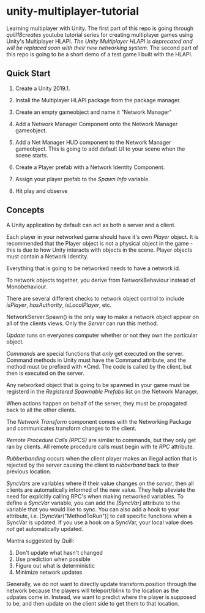 # unity-multiplayer-tutorial
Learning multiplayer with Unity. The first part of this repo is going through _quill18creates_ youtube tutorial series for creating multiplayer games using Unity's Multiplayer HLAPI. *The Unity Multiplayer HLAPI is deprecated and will be replaced soon with their new networking system*. The second part of this repo is going to be a short demo of a test game I built with the HLAPI. 

## Quick Start

1) Create a Unity 2019.1.

2) Install the Multiplayer HLAPI package from the package manager.

3) Create an empty gameobject and name it "Network Manager"

4) Add a Network Manager Component onto the Network Manager gameobject.

5) Add a Net Manager HUD component to the Network Manager gameobject.  This is going to add default UI to your scene when the scene starts.

6) Create a Player prefab with a Network Identity Component.

7) Assign your player prefab to the _Spawn Info_ variable.

8) Hit play and observe

## Concepts
A Unity application by default can act as both a server and a client.  

Each player in your networked game should have it's own _Player_ object.  It is recommended that the Player object is not a physical object in the game - this is due to how Unity interacts with objects in the scene.  Player objects must contain a Network Identity.

Everything that is going to be networked needs to have a network id.

To network objects together, you derive from NetworkBehaviour instead of Monobehaviour.

There are several different checks to network object control to include _isPlayer_, _hasAuthority_, _isLocalPlayer_, etc.

NetworkServer.Spawn() is the only way to make a network object appear on all of the clients views.  Only the *Server* can run this method.

_Update_ runs on everyones computer whether or not they own the particular object.

_Commands_ are special functions that *only* get executed on the server.  Command methods in Unity must have the Command attribute, and the method must be prefixed with *Cmd.  The code is called by the client, but then is executed on the server.

Any networked object that is going to be spawned in your game must be registerd in the _Registered Spawnable Prefabs_ list on the Network Manager.

When actions happen on behalf of the server, they must be propagated back to all the other clients.

The _Network Transform_ component comes with the Networking Package and communicates transform changes to the client.

_Remote Procedure Calls (RPCS)_ are similar to commands, but they only get ran by clients.  All remote procedure calls must begin with te _RPC_ attribute.

_Rubberbanding_ occurs when the client player makes an illegal action that is rejected by the server causing the client to _rubberband_ back to their previous location.

_SyncVars_ are variables where if their value changes on the *_server_*, then all clients are automatically informed of the new value.  They help alleviate the need for explicitly calling RPC's when making networked variables.  To define a _SyncVar_ variable, you can add the *[SyncVar]* attribute to the variable that you would like to sync.  You can also add a hook to your attribute, i.e. [SyncVar("MethodToRun")] to call specific functions when a SyncVar is updated.  If you use a hook on a SyncVar, your local value does *_not_* get automatically updated.

Mantra suggested by Quill: 
1) Don't update what hasn't changed
2) Use prediction when possible
3) Figure out what is deterministic
4) Minimize network updates

Generally, we do not want to directly update transform.position through the network because the players will teleport/blink to the location as the udpates come in. Instead, we want to predict where the player is supposed to be, and then update on the client side to get them to that location.